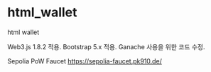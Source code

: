 # html_wallet
html wallet

Web3.js 1.8.2 적용.
Bootstrap 5.x 적용.
Ganache 사용을 위한 코드 수정.

Sepolia PoW Faucet
https://sepolia-faucet.pk910.de/



